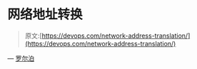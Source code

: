 # 网络地址转换

> 原文:[https://devops.com/network-address-translation/](https://devops.com/network-address-translation/)

— [罗尔泊](https://devops.com/author/breselman/)